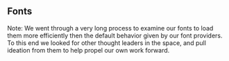 ## Fonts

Note: We went through a very long process to examine our fonts to load them more efficiently then the default behavior given by our font providers. To this end we looked for other thought leaders in the space, and pull ideation from them to help propel our own work forward.

